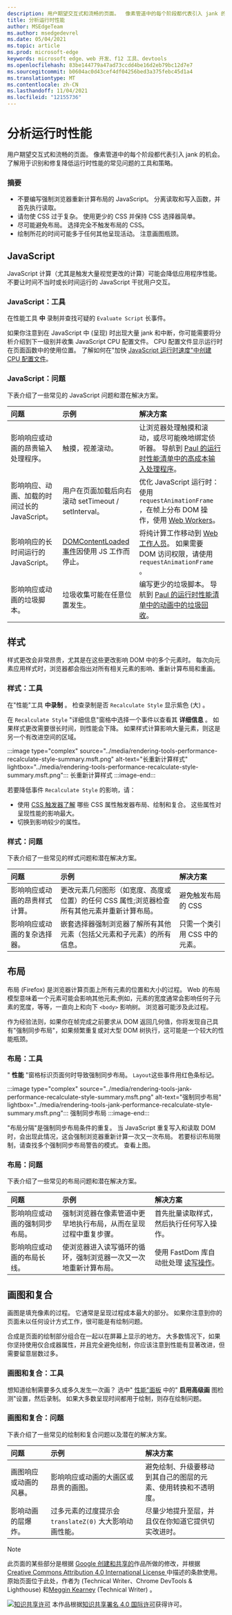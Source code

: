 ```yaml
---
description: 用户期望交互式和流畅的页面。  像素管道中的每个阶段都代表引入 jank 的机会。  了解用于识别和修复降低运行时性能的常见问题的工具和策略。
title: 分析运行时性能
author: MSEdgeTeam
ms.author: msedgedevrel
ms.date: 05/04/2021
ms.topic: article
ms.prod: microsoft-edge
keywords: microsoft edge、web 开发、f12 工具、devtools
ms.openlocfilehash: 83be144779a47ad73ccdd4be16d2eb79bc12d7e7
ms.sourcegitcommit: b0604ac0d43cef4df04256bed3a375febc45d1a4
ms.translationtype: MT
ms.contentlocale: zh-CN
ms.lasthandoff: 11/04/2021
ms.locfileid: "12155736"
---
```

<!-- Copyright Kayce Basques and Meggin Kearney

   Licensed under the Apache License, Version 2.0 (the "License");
   you may not use this file except in compliance with the License.
   You may obtain a copy of the License at

       https://www.apache.org/licenses/LICENSE-2.0

   Unless required by applicable law or agreed to in writing, software
   distributed under the License is distributed on an "AS IS" BASIS,
   WITHOUT WARRANTIES OR CONDITIONS OF ANY KIND, either express or implied.
   See the License for the specific language governing permissions and
   limitations under the License.  -->
# <a name="analyze-runtime-performance"></a>分析运行时性能

用户期望交互式和流畅的页面。  像素管道中的每个阶段都代表引入 jank 的机会。  了解用于识别和修复降低运行时性能的常见问题的工具和策略。

### <a name="summary"></a>摘要

*   不要编写强制浏览器重新计算布局的 JavaScript。  分离读取和写入函数，并首先执行读取。
*   请勿使 CSS 过于复杂。  使用更少的 CSS 并保持 CSS 选择器简单。
*   尽可能避免布局。  选择完全不触发布局的 CSS。
*   绘制所花的时间可能多于任何其他呈现活动。  注意画图瓶颈。


<!-- ====================================================================== -->
## <a name="javascript"></a>JavaScript

JavaScript 计算（尤其是触发大量视觉更改的计算）可能会降低应用程序性能。  不要让时间不当时或长时间运行的 JavaScript 干扰用户交互。

### <a name="javascript-tools"></a>JavaScript：工具

在性能工具 **中** 录制并查找可疑的 `Evaluate Script` 长事件。  <!--If you find any, you are able to enable the **JS Profiler** and re-do your recording to get more detailed information about exactly which JavaScript functions were used and how long each took.  -->

<!--todo: add Recording section when available  -->
<!--todo: add Profile JavaScript (JS Profiler) section when available  -->

如果你注意到在 JavaScript 中 (呈现) 时出现大量 jank 和中断，你可能需要将分析介绍到下一级别并收集 JavaScript CPU 配置文件。  CPU 配置文件显示运行时在页面函数中的使用位置。  了解如何在"加快 [JavaScript 运行时速度"中创建 CPU 配置文件](./js-runtime.md)。

### <a name="javascript-problems"></a>JavaScript：问题

下表介绍了一些常见的 JavaScript 问题和潜在解决方案。

| 问题 | 示例 | 解决方案 |
|:--- |:--- |:--- |
| 影响响应或动画的昂贵输入处理程序。  | 触摸，视差滚动。  | 让浏览器处理触摸和滚动，或尽可能晚地绑定侦听器。  导航到 [Paul 的运行时性能清单中的高成本输入处理程序](https://calendar.perfplanet.com/2013/the-runtime-performance-checklist/)。  |
| 影响响应、动画、加载的时间过长的 JavaScript。  | 用户在页面加载后向右滚动 setTimeout / setInterval。  | 优化 JavaScript 运行时：使用 `requestAnimationFrame` ，在帧上分布 DOM 操作，使用 [Web Workers](https://developer.mozilla.org/docs/Web/API/Web_Workers_API/Using_web_workers)。  |
| 影响响应的长时间运行的 JavaScript。  | [DOMContentLoaded 事件](https://developer.mozilla.org/docs/Web/API/Web_Workers_API/Using_web_workers)因使用 JS 工作而停止。  | 将纯计算工作移动到 [Web 工作人员](https://developer.mozilla.org/docs/Web/API/Web_Workers_API/Using_web_workers)。  如果需要 DOM 访问权限，请使用 `requestAnimationFrame` 。  <!--Navigate to [Optimize JavaScript Execution][WebFundamentalsPerformanceRenderingOptimizeJavascriptRuntime].  -->  |
| 影响响应或动画的垃圾脚本。  | 垃圾收集可能在任意位置发生。  | 编写更少的垃圾脚本。  导航到 [Paul 的运行时性能清单中的动画中的垃圾回收](https://calendar.perfplanet.com/2013/the-runtime-performance-checklist/)。  |

<!--todo: add Optimize JavaScript runtime section when available  -->


<!-- ====================================================================== -->
## <a name="style"></a>样式

样式更改会非常昂贵，尤其是在这些更改影响 DOM 中的多个元素时。  每次向元素应用样式时，浏览器都会指出对所有相关元素的影响、重新计算布局和重画。

<!--Related Guides:

*   [Reduce the Scope and Complexity of Styles Calculations][WebFundamentalsPerformanceRenderingReduceScope]
-->

<!--todo: add Reduce the Scope and Complexity of Styles Calculations section when available -->

### <a name="style-tools"></a>样式：工具

在"性能"工具 **中录制** 。  检查录制是否 `Recalculate Style` 显示紫色 (大) 。

<!--todo: add Recording section when available  -->

在 `Recalculate Style` "详细信息"窗格中选择一个事件以查看其 **详细信息** 。  如果样式更改需要很长时间，则性能会下降。  如果样式计算影响大量元素，则这是另一个有改进空间的区域。

:::image type="complex" source="../media/rendering-tools-performance-recalculate-style-summary.msft.png" alt-text="长重新计算样式" lightbox="../media/rendering-tools-performance-recalculate-style-summary.msft.png":::
   长重新计算样式
:::image-end:::

若要降低事件 `Recalculate Style` 的影响，请：

*   使用 [CSS 触发器了解](https://csstriggers.com) 哪些 CSS 属性触发器布局、绘制和复合。  这些属性对呈现性能的影响最大。
*   切换到影响较少的属性。  <!--For more guidance, navigate to [Stick to compositor-only properties and manage layer count][WebFundamentalsPerformanceRenderingCompositorOnlyProperties].  -->

<!--todo: add Stick to compositor-only properties and manage layer count section when available -->

### <a name="style-problems"></a>样式：问题

下表介绍了一些常见的样式问题和潜在解决方案。

| 问题 | 示例 | 解决方案 |
|:--- |:--- |:--- |
| 影响响应或动画的昂贵样式计算。  | 更改元素几何图形（如宽度、高度或位置）的任何 CSS 属性;浏览器检查所有其他元素并重新计算布局。  | 避免触发布局的 CSS |
| 影响响应或动画的复杂选择器。  | 嵌套选择器强制浏览器了解所有其他元素（包括父元素和子元素）的所有信息。  | 只需一个类引用 CSS 中的元素。  |

<!--todo: add Avoid CSS that triggers layouts section when available -->
<!--todo: add Reduce the Scope and Complexity of Styles Calculations (Reference an element in your CSS with just a class) section when available -->

<!--Related Guides:

*   [Reduce the Scope and Complexity of Styles Calculations][WebFundamentalsPerformanceRenderingReduceScope]  -->

<!--todo: add Reduce the Scope and Complexity of Styles Calculations section when available -->


<!-- ====================================================================== -->
## <a name="layout"></a>布局

布局 (Firefox) 是浏览器计算页面上所有元素的位置和大小的过程。  Web 的布局模型意味着一个元素可能会影响其他元素;例如，元素的宽度通常会影响任何子元素的宽度，等等，一直向上和向下 `<body>` 影响树。  浏览器可能涉及此过程。

作为经验法则，如果你在帧完成之前要求从 DOM 返回几何值，你将发现自己具有"强制同步布局"，如果频繁重复或对大型 DOM 树执行，这可能是一个较大的性能瓶颈。

<!--Related Guides:

*   [Avoid Layout Thrashing][WebFundamentalsPerformanceRenderingAvoidLargeComplexLayouts]
*   [Diagnose Forced Synchronous Layouts][DevtoolsRenderingToolsForcedSynchronousLayouts]  -->

<!--todo: add Avoid CSS that triggers layouts (Avoid Layout Thrashing) section when available -->
<!--todo: add Diagnose Forced Synchronous Layouts section when available  -->

### <a name="layout-tools"></a>布局：工具

" **性能** "窗格标识页面何时导致强制同步布局。  `Layout`这些事件用红色条标记。

:::image type="complex" source="../media/rendering-tools-jank-performance-recalculate-style-summary.msft.png" alt-text="强制同步布局" lightbox="../media/rendering-tools-jank-performance-recalculate-style-summary.msft.png":::
   强制同步布局
:::image-end:::

"布局分隔"是强制同步布局条件的重复。  当 JavaScript 重复写入和读取 DOM 时，会出现此情况，这会强制浏览器重新计算一次又一次布局。  若要标识布局限制，请查找多个强制同步布局警告的模式。  查看上图。

### <a name="layout-problems"></a>布局：问题

下表介绍了一些常见的布局问题和潜在解决方案。

| 问题 | 示例 | 解决方案 |
|:--- |:--- |:--- |
| 影响响应或动画的强制同步布局。  | 强制浏览器在像素管道中更早地执行布局，从而在呈现过程中重复步骤。  | 首先批量读取样式，然后执行任何写入操作。  <!--Navigate to [Avoid large, complex layouts and layout thrashing][WebFundamentalsPerformanceRenderingAvoidLargeComplexLayouts].  -->  |
| 影响响应或动画的布局长线。  | 使浏览器进入读写循环的循环，强制浏览器一次又一次地重新计算布局。  | 使用 FastDom 库自动批处理 [读写操作](https://github.com/wilsonpage/fastdom)。  |

<!--todo: add Avoid CSS that triggers layouts (Avoid large, complex layouts and layout thrashing) section when available -->


<!-- ====================================================================== -->
## <a name="paint-and-composite"></a>画图和复合

画图是填充像素的过程。  它通常是呈现过程成本最大的部分。  如果你注意到你的页面未以任何设计方式工作，很可能是有绘制问题。

合成是页面的绘制部分组合在一起以在屏幕上显示的地方。  大多数情况下，如果你坚持使用仅合成器属性，并且完全避免绘制，你应该注意到性能有显著改进，但需要留意层数过多。  <!--Navigate to [Stick to compositor-only properties and manage layer count][WebFundamentalsPerformanceRenderingCompositorOnlyProperties].  -->

<!--todo: add Stick to compositor-only properties and manage layer count section when available  -->

### <a name="paint-and-composite-tools"></a>画图和复合：工具

想知道绘制需要多久或多久发生一次画？  选中" [性能"面板](../evaluate-performance/reference.md#turn-on-advanced-paint-instrumentation) 中的" **启用高级画** 图检测"设置，然后录制。  如果大多数呈现时间都用于绘制，则存在绘制问题。

<!--
:::image type="complex" source="../media/rendering-tools-jank-performance-advanced-paint-instrumentation-summary.msft.png" alt-text="Long paint times in timeline recording" lightbox="../media/rendering-tools-jank-performance-advanced-paint-instrumentation-summary.msft.png":::
   Long paint times in timeline recording
:::image-end:::
-->

<!--
Check out the **Rendering** panel for further configurations that are able to help you diagnose paint problems.  -->

<!--todo: link Rendering panel in ../evaluate-performance/timeline-tool  sub-section when live  -->

### <a name="paint-and-composite-problems"></a>画图和复合：问题

下表介绍了一些常见的绘制和复合问题以及潜在的解决方案。

| 问题 | 示例 | 解决方案 |
|:--- |:--- |:--- |
| 画图响应或动画的风暴。  | 影响响应或动画的大画区或昂贵的画图。  | 避免绘制、升级要移动到其自己的图层的元素、使用转换和不透明度。  <!--Navigate to [Simplify paint complexity and reduce paint areas][WebFundamentalsPerformanceRenderingSimplifyPaintComplexity].  -->  |
| 影响动画的层爆炸。  | 过多元素的过度提示会 `translateZ(0)` 大大影响动画性能。  | 尽量少地提升至层，并且仅在你知道它提供切实改进时。  <!--Navigate to [Stick to composite-only properties and manage layer count][WebFundamentalsPerformanceRenderingCompositorOnlyProperties].  -->  |

<!--todo: add Simplify paint complexity and reduce paint areas section when available  -->
<!--todo: add Stick to compositor-only properties and manage layer count section when available  -->


<!-- ====================================================================== -->
<!--[DevtoolsRenderingToolsForcedSynchronousLayouts]: ./rendering-tools/forced-synchronous-layouts.md "Diagnose Forced Synchronous Layouts | Microsoft Docs"  -->

<!-- The Timeline Tool page is deprecated  -->
<!--[DevtoolsEvaluatePerformanceTimelineToolProfileJavascript]: ../evaluate-performance/timeline-tool#profile-javascript "Profile JavaScript - How to Use the Timeline Tool | Microsoft Docs"  -->
<!--[DevtoolsEvaluatePerformanceTimelineToolProfilePainting]: ../evaluate-performance/timeline-tool#profile-painting "Profile painting - How to Use the Timeline Tool | Microsoft Docs"  -->
<!--[DevtoolsEvaluatePerformanceTimelineToolRecording]: ../evaluate-performance/timeline-tool#make-a-recording "Make a recording - How to Use the Timeline Tool | Microsoft Docs"  -->
<!--[DevtoolsEvaluatePerformanceTimelineToolRenderingSettings]: ../evaluate-performance/timeline-tool#rendering-settings "Rendering settings - How to Use the Timeline Tool | Microsoft Docs"  -->
<!--[WebFundamentalsPerformanceRenderingAvoidLargeComplexLayouts]: /web/fundamentals/performance/rendering/avoid-large-complex-layouts-and-layout-thrashing "Avoid Large, Complex Layouts, and Layout Thrashing"  -->
<!--[WebFundamentalsPerformanceRenderingOptimizeJavascriptRuntime]: /web/fundamentals/performance/rendering/optimize-javascript-execution "Optimize JavaScript Runtime"  -->
<!--[WebFundamentalsPerformanceRenderingReduceScope]: /web/fundamentals/performance/rendering/reduce-the-scope-and-complexity-of-style-calculations "Reduce the Scope and Complexity of Style Calculations"  -->
<!--[WebFundamentalsPerformanceRenderingSimplifyPaintComplexity]: /web/fundamentals/performance/rendering/simplify-paint-complexity-and-reduce-paint-areas "Simplify Paint Complexity and Reduce Paint Areas"  -->
<!--[WebFundamentalsPerformanceRenderingCompositorOnlyProperties]: /web/fundamentals/performance/rendering/stick-to-compositor-only-properties-and-manage-layer-count "Stick to Compositor-Only Properties and Manage Layer Count"  -->


<!-- ====================================================================== -->
> [!NOTE]
> 此页面的某些部分是根据 [Google 创建和共享的](https://developers.google.com/terms/site-policies)作品所做的修改，并根据[ Creative Commons Attribution 4.0 International License ](https://creativecommons.org/licenses/by/4.0)中描述的条款使用。
> 原始页面位于此处，[](https://developers.google.com/web/tools/chrome-devtools/rendering-tools/index)作者为 (Technical Writer、Chrome DevTools \& Lighthouse) 和[Meggin Kearney](https://developers.google.com/web/resources/contributors#meggin-kearney) (Technical Writer) 。 [](https://developers.google.com/web/resources/contributors#kayce-basques)

[![知识共享许可](https://i.creativecommons.org/l/by/4.0/88x31.png)](https://creativecommons.org/licenses/by/4.0) 本作品根据[知识共享署名 4.0 国际许可](https://creativecommons.org/licenses/by/4.0)获得许可。
